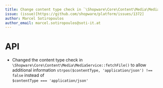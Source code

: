 ```yaml
---
title: Change content type check in `\Shopware\Core\Content\Media\MediaService::fetchFile()`
issue: (issue)[https://github.com/shopware/platform/issues/1372]
author: Marcel Sotiropoulos
author_email: marcel.sotiropoulos@soti-it.at
---
```

# API
*  Changed the content type check in `\Shopware\Core\Content\Media\MediaService::fetchFile()` to allow additional information
```strpos($contentType, 'application/json') !== false``` instead of  
```$contentType === 'application/json'```
